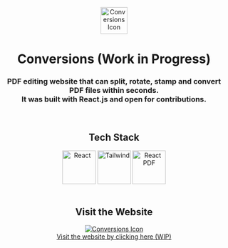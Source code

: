 <p align="center">
  <img src="https://i.imgur.com/iaooqjX.png" height=60 alt="Conversions Icon" />
</p>
<h1 align="center">Conversions (Work in Progress)</h1>
<h3 align="center">
  PDF editing website that can split, rotate, stamp and convert PDF files within seconds.
  <br/>
  It was built with React.js and open for contributions.
</h3>

<br/>

<h2 align="center">
Tech Stack
</h2>
<div align="center">
  <img alt="React" src="https://user-images.githubusercontent.com/42357900/218828330-592fc93d-d58f-4c78-95dd-4c48967a1619.png" height="75" />
  <img alt="Tailwind" src="https://user-images.githubusercontent.com/42357900/218828205-2228cc0e-8cdc-4f6a-9dd8-a5793dd8ffe9.svg" width="75" />
  <img alt="React PDF" src="https://user-images.githubusercontent.com/42357900/224481827-eb54b2f9-83d1-46f4-87d9-6ab1b61a0aa2.png" height="75" />
</div>

<br/>

<h2 align="center">
Visit the Website
</h2>

<p align="center">
<a href="https://conversions.yuuns.tech/">
  <img src="https://user-images.githubusercontent.com/42357900/205955739-53267013-e265-4ef8-ae0a-afe7203ab31b.png" alt="Conversions Icon" />
  <br/>
  Visit the website by clicking here (WIP)
</a>
  </p>
